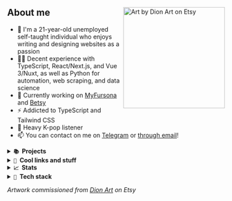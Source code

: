 <div>
<img align="right" alt="Art by Dion Art on Etsy" width="235" src="https://res.cloudinary.com/kuroji-fusky-s3/image/upload/fursonas/comms/dionart_fusky_062af1.png">

<!-- About me -->

## About me

- 🦊 I'm a 21-year-old unemployed self-taught individual who enjoys writing and designing websites as a passion
- 👨‍💻 Decent experience with TypeScript, React/Next.js, and Vue 3/Nuxt, as well as Python for automation, web scraping, and data science
- 🔭 Currently working on [MyFursona][mf] and [Betsy][betsy]
- ⚡ Addicted to TypeScript and Tailwind CSS
- 💜 Heavy K-pop listener
- 📫 You can contact on me on [Telegram][tme] or [through email][kemail]!

</div>

<!-- Projects -->
<details>
<summary><strong><code>📚</code>&nbsp; Projects</strong></summary>
&nbsp;

- [**MyFursona**][mf] - a social art platform to keep track of commissions, and adopts
- [**Paco Drawing Stats**][paco] - a data viz project that parses drawing data from Paco Panda
- [**Betsy**][betsy] - a browser extension for Chrome and Firefox that extends functionality when browsing Etsy
- [**Searchpets!**][sp] - a search engine to filter and query comic strips from *Housepets!*
- [**kurojifusky.com**][pnb] - personal portfolio written in Nuxt 3, GSAP, and Three.js (under construction)

</details>
<details>
<summary><strong><code>🔗</code>&nbsp; Cool links and stuff</strong></summary>
&nbsp;

- [🖥️ Portfolio][portfolio] (under construction)
- [📚 Blog][blog]
- [☕ Ko-fi][kofi]

</details>

<!-- Stats -->
<details>
<summary><strong><code>📈</code>&nbsp; Stats</strong></summary>
&nbsp;<br/>
<img src="https://github-readme-stats.vercel.app/api/top-langs/?username=kuroji-fusky&layout=compact&theme=tokyonight&langs_count=10&hide_border=true&include_all_commits=true&card_width=350&hide=jupyter%20notebook,json,markdown,svg">
<img src="https://github-readme-stats.vercel.app/api?username=kuroji-fusky&show_icons=true&hide_border=true&theme=tokyonight&locale=en&include_all_commits=true&card_width=350">

</details>

<!-- Tech stack -->
<details>
<summary><strong><code>🔧</code>&nbsp; Tech stack</strong></summary>
&nbsp;
<table>
  <tr>
    <th align="right">Category</th>
    <th align="left">Technologies</th>
  </tr>
  <tr>
    <td align="right">Languages</td>
    <td><img src="https://skillicons.dev/icons?i=js,ts,py,bash,powershell" height="35px"/></td>
  </tr>
  <tr>
    <td align="right">Front-end</td>
    <td><img src="https://skillicons.dev/icons?i=sass,tailwindcss,react,vue,next,nuxt,svelte,astro,tauri" height="35px"/></td>
  </tr>
  <tr>
    <td align="right">Back-end</td>
    <td><img src="https://skillicons.dev/icons?i=nodejs,docker,redis,vercel,cloudflare" height="35px"/></td>
  </tr>
  <tr>
    <td align="right">Tooling</td>
    <td><img src="https://skillicons.dev/icons?i=linux,neovim,vscode" height="35px"/></td>
  </tr>
  <tr>
    <td align="right">Design</td>
    <td><img src="https://skillicons.dev/icons?i=figma" height="35px"/></td>
  </tr>
</table>
</details>

*Artwork commissioned from [Dion Art](https://www.etsy.com/shop/DionDigitalArt) on Etsy*

[mf]: https://github.com/MyFursona-Project/MyFursona
[paco]: https://github.com/kuroji-fusky/pacopanda-drawing-stats
[betsy]: https://github.com/kuroji-fusky/betsy
[sp]: https://github.com/foosky-labs/searchpets
[pnb]: https://github.com/kuroji-fusky/kurojifusky.com

[tme]: https://t.me/kurojifusky
[kemail]: mailto:hello@kurojifusky.com

[portfolio]: https://kurojifusky.com/
[blog]: https://blog.kurojifusky.com/
[kofi]: https://ko-fi.com/kuroji_fusky
